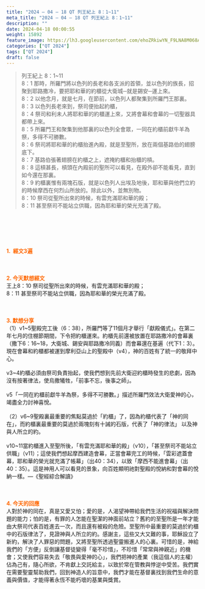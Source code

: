 ```yaml
---
title: "2024 – 04 – 18 QT 列王紀上 8：1~11"
meta_title: "2024 – 04 – 18 QT 列王紀上 8：1~11"
description: ""
date: 2024-04-18 00:00:55
weight: 15892
feature_image: https://lh3.googleusercontent.com/ehoZRkiwYN_F9LNA8M068AYxt73EavCZno-PD1cJRuf5BbSkQVUWr3gNEbt5kSs28Pb_Elg17kSrtf9ybWvojWoMV6I4tPM3vGRGDq6GkKkPdL2Gut4QAIw4-uykKUAtNiKgQKntvsU=w800
categories: ["QT 2024"]
tags: ["QT 2024"]
draft: false
---
```


<blockquote>列王紀上 8：1~11<br />
8：1 那時，所羅門將以色列的長老和各支派的首領，並以色列的族長，招聚到耶路撒冷，要把耶和華的約櫃從大衛城─就是錫安─運上來。<br />
8：2 以他念月，就是七月，在節前，以色列人都聚集到所羅門王那裏。<br />
8：3 以色列長老來到，祭司便抬起約櫃，<br />
8：4 祭司和利未人將耶和華的約櫃運上來，又將會幕和會幕的一切聖器具都帶上來。<br />
8：5 所羅門王和聚集到他那裏的以色列全會眾，一同在約櫃前獻牛羊為祭，多得不可勝數。<br />
8：6 祭司將耶和華的約櫃抬進內殿，就是至聖所，放在兩個基路伯的翅膀底下。<br />
8：7 基路伯張著翅膀在約櫃之上，遮掩約櫃和抬櫃的槓。<br />
8：8 這槓甚長，槓頭在內殿前的聖所可以看見，在殿外卻不能看見，直到如今還在那裏。<br />
8：9 約櫃裏惟有兩塊石版，就是以色列人出埃及地後，耶和華與他們立約的時候摩西在何烈山所放的。除此以外，並無別物。<br />
8：10 祭司從聖所出來的時候，有雲充滿耶和華的殿；<br />
8：11 甚至祭司不能站立供職，因為耶和華的榮光充滿了殿。</blockquote><br />
&nbsp;<br />
<br />
&nbsp;<br />
<br />
<span style="color: #ff6600;"><strong>1.  經文3遍</strong></span><br />
<br />
&nbsp;<br />
<br />
<span style="color: #ff6600;"><strong>2. 今天默想經文<br />
</strong></span>王上8：10 祭司從聖所出來的時候，有雲充滿耶和華的殿；<br />
8：11 甚至祭司不能站立供職，因為耶和華的榮光充滿了殿。<br />
<br />
&nbsp;<br />
<br />
<strong><span style="color: #ff6600;">3. 默想分享<br />
</span></strong>（1）v1~5聖殿完工後（6：38），所羅門等了11個月才舉行「獻殿儀式」。在第二年七月的住棚節期間，下令把約櫃運來。約櫃先前還被放置在耶路撒冷的會幕裏（撒下6：16~18，大衛城、錫安與耶路撒冷同義）而會幕還在基遍（代下1：3）。現在會幕和約櫃都被運到摩利亞山上的聖殿中（v4），神的百姓有了統一的敬拜中心。<br />
<br />
v3~4約櫃必須由祭司負責抬起，使我們想到先前大衛迎約櫃時發生的悲劇，因為沒有按著律法，使烏撒犧牲，「前事不忘，後事之師」。<br />
<br />
v5「一同在約櫃前獻牛羊為祭，多得不可勝數。」描述所羅門效法大衛愛神的心，竭盡全力討神喜悅。<br />
<br />
（2）v6~9聖殿裏最重要的焦點莫過於「約櫃」了，因為約櫃代表了「神的同在」，而約櫃裏最重要的莫過於兩塊刻有十誡的石版，代表了「神的律法」 以及神與人所立的約。<br />
<br />
v10~11當約櫃進入至聖所後，「有雲充滿耶和華的殿」（v10），「甚至祭司不能站立供職」（v11）；這使我們想起摩西建造會幕，正當會幕完工的時候，「雲彩遮蓋會幕，耶和華的榮光就充滿了帳幕」（出40：34），以致「摩西不能進會幕」（出40：35）。這是神用人可以看見的景象，向百姓顯明祂對聖殿的悅納和對會幕的悅納一樣。—《聖經綜合解讀》<br />
<br />
&nbsp;<br />
<br />
<strong style="font-size: inherit;"><span style="color: #ff6600;">4. 今天的回應<br />
</span></strong>人對於神的同在，真是又愛又怕；愛的是，人渴望神帶給我們生活的祝福與解決問題的能力；怕的是，有罪的人怎能在聖潔的神面前站立？舊約的至聖所是一年才能由大祭司代表百姓進去一次，而且還有被殺的危險。至聖所中最重要的莫過於約櫃中的石版律法了，見證神與人所立的約。感謝主，這些又大又難的事，耶穌設立了新約，解決了人罪惡的問題，又將至聖所透過聖靈搬進人的心裏。可惜的是，神給我們的「方便」反倒讓基督徒變得「毫不珍惜」，不珍惜「常常與神親近」的機會；又使我們容易失去「敬畏與愛神的心」，我們把神的產業（我這個人的主權）佔為己有，隨心所欲，不肯獻上交託給主，以致於常在管教與悖逆中受苦。我們實在需要聖靈幫助我們，回到神造人的旨意中，我們才能在基督裏找到我們生命的意義與價值，才能得著永恆不能朽壞的基業與獎賞。<br />
<br />
&nbsp;<br />
<br />
<audio style="display: none;" controls="controls"></audio><br />
<br />
<audio style="display: none;" controls="controls"></audio><br />
<br />
<audio style="display: none;" controls="controls"></audio><br />
<br />
<audio style="display: none;" controls="controls"></audio><br />
<br />
<audio style="display: none;" controls="controls"></audio>
        